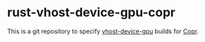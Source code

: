 # rust-vhost-device-gpu-copr

This is a git repository to specify
[vhost-device-gpu](https://github.com/rust-vmm/vhost-device/tree/main/vhost-device-gpu)
builds for
[Copr](https://copr.fedorainfracloud.org/coprs/dorinda/vhost-device-gpu/).

